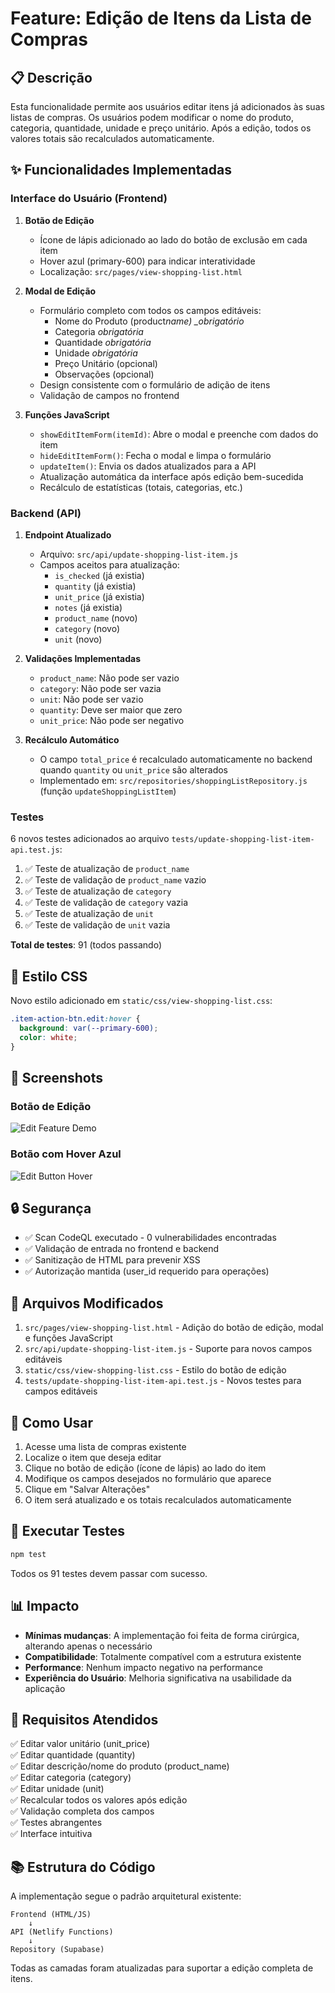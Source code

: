# Feature: Edição de Itens da Lista de Compras

## 📋 Descrição

Esta funcionalidade permite aos usuários editar itens já adicionados às suas listas de compras. Os usuários podem modificar o nome do produto, categoria, quantidade, unidade e preço unitário. Após a edição, todos os valores totais são recalculados automaticamente.

## ✨ Funcionalidades Implementadas

### Interface do Usuário (Frontend)

1. **Botão de Edição**
   - Ícone de lápis adicionado ao lado do botão de exclusão em cada item
   - Hover azul (primary-600) para indicar interatividade
   - Localização: `src/pages/view-shopping-list.html`

2. **Modal de Edição**
   - Formulário completo com todos os campos editáveis:
     - Nome do Produto (product*name) \_obrigatório*
     - Categoria _obrigatória_
     - Quantidade _obrigatória_
     - Unidade _obrigatória_
     - Preço Unitário (opcional)
     - Observações (opcional)
   - Design consistente com o formulário de adição de itens
   - Validação de campos no frontend

3. **Funções JavaScript**
   - `showEditItemForm(itemId)`: Abre o modal e preenche com dados do item
   - `hideEditItemForm()`: Fecha o modal e limpa o formulário
   - `updateItem()`: Envia os dados atualizados para a API
   - Atualização automática da interface após edição bem-sucedida
   - Recálculo de estatísticas (totais, categorias, etc.)

### Backend (API)

1. **Endpoint Atualizado**
   - Arquivo: `src/api/update-shopping-list-item.js`
   - Campos aceitos para atualização:
     - `is_checked` (já existia)
     - `quantity` (já existia)
     - `unit_price` (já existia)
     - `notes` (já existia)
     - `product_name` (novo)
     - `category` (novo)
     - `unit` (novo)

2. **Validações Implementadas**
   - `product_name`: Não pode ser vazio
   - `category`: Não pode ser vazia
   - `unit`: Não pode ser vazio
   - `quantity`: Deve ser maior que zero
   - `unit_price`: Não pode ser negativo

3. **Recálculo Automático**
   - O campo `total_price` é recalculado automaticamente no backend quando `quantity` ou `unit_price` são alterados
   - Implementado em: `src/repositories/shoppingListRepository.js` (função `updateShoppingListItem`)

### Testes

6 novos testes adicionados ao arquivo `tests/update-shopping-list-item-api.test.js`:

1. ✅ Teste de atualização de `product_name`
2. ✅ Teste de validação de `product_name` vazio
3. ✅ Teste de atualização de `category`
4. ✅ Teste de validação de `category` vazia
5. ✅ Teste de atualização de `unit`
6. ✅ Teste de validação de `unit` vazia

**Total de testes**: 91 (todos passando)

## 🎨 Estilo CSS

Novo estilo adicionado em `static/css/view-shopping-list.css`:

```css
.item-action-btn.edit:hover {
  background: var(--primary-600);
  color: white;
}
```

## 📸 Screenshots

### Botão de Edição

![Edit Feature Demo](https://github.com/user-attachments/assets/2f7769fd-15bd-4645-949c-0495ececc783)

### Botão com Hover Azul

![Edit Button Hover](https://github.com/user-attachments/assets/2e481d5f-5f9f-4c72-9268-94fc1b73cd5f)

## 🔒 Segurança

- ✅ Scan CodeQL executado - 0 vulnerabilidades encontradas
- ✅ Validação de entrada no frontend e backend
- ✅ Sanitização de HTML para prevenir XSS
- ✅ Autorização mantida (user_id requerido para operações)

## 📝 Arquivos Modificados

1. `src/pages/view-shopping-list.html` - Adição do botão de edição, modal e funções JavaScript
2. `src/api/update-shopping-list-item.js` - Suporte para novos campos editáveis
3. `static/css/view-shopping-list.css` - Estilo do botão de edição
4. `tests/update-shopping-list-item-api.test.js` - Novos testes para campos editáveis

## 🚀 Como Usar

1. Acesse uma lista de compras existente
2. Localize o item que deseja editar
3. Clique no botão de edição (ícone de lápis) ao lado do item
4. Modifique os campos desejados no formulário que aparece
5. Clique em "Salvar Alterações"
6. O item será atualizado e os totais recalculados automaticamente

## 🧪 Executar Testes

```bash
npm test
```

Todos os 91 testes devem passar com sucesso.

## 📊 Impacto

- **Mínimas mudanças**: A implementação foi feita de forma cirúrgica, alterando apenas o necessário
- **Compatibilidade**: Totalmente compatível com a estrutura existente
- **Performance**: Nenhum impacto negativo na performance
- **Experiência do Usuário**: Melhoria significativa na usabilidade da aplicação

## 🎯 Requisitos Atendidos

✅ Editar valor unitário (unit_price)  
✅ Editar quantidade (quantity)  
✅ Editar descrição/nome do produto (product_name)  
✅ Editar categoria (category)  
✅ Editar unidade (unit)  
✅ Recalcular todos os valores após edição  
✅ Validação completa dos campos  
✅ Testes abrangentes  
✅ Interface intuitiva

## 📚 Estrutura do Código

A implementação segue o padrão arquitetural existente:

```
Frontend (HTML/JS)
    ↓
API (Netlify Functions)
    ↓
Repository (Supabase)
```

Todas as camadas foram atualizadas para suportar a edição completa de itens.
